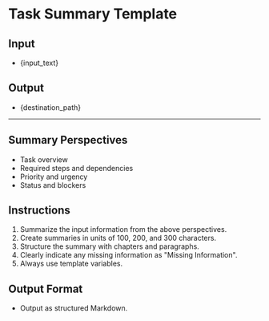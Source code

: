 # Task Summary Template

## Input

- {input_text}

## Output

- {destination_path}

---

## Summary Perspectives

- Task overview
- Required steps and dependencies
- Priority and urgency
- Status and blockers

## Instructions

1. Summarize the input information from the above perspectives.
2. Create summaries in units of 100, 200, and 300 characters.
3. Structure the summary with chapters and paragraphs.
4. Clearly indicate any missing information as "Missing Information".
5. Always use template variables.

## Output Format

- Output as structured Markdown.
